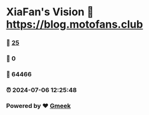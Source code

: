 # XiaFan's Vision :link: https://blog.motofans.club 
### :page_facing_up: [25](https://blog.motofans.club/tag.html) 
### :speech_balloon: 0 
### :hibiscus: 64466 
### :alarm_clock: 2024-07-06 12:25:48 
### Powered by :heart: [Gmeek](https://github.com/Meekdai/Gmeek)
